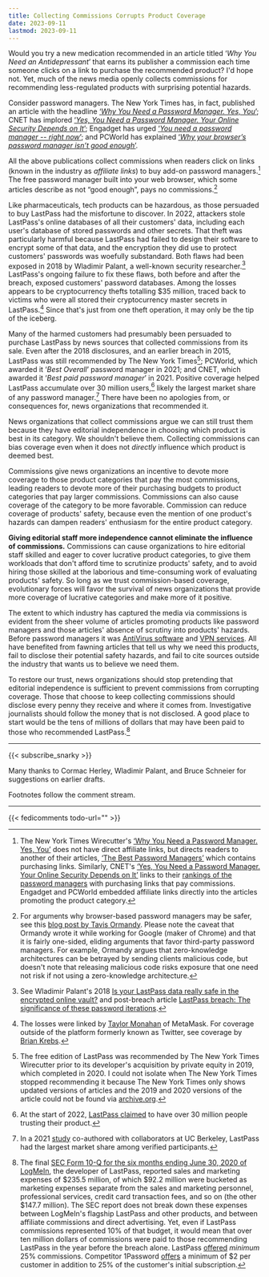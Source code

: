 ```yaml
---
title: Collecting Commissions Corrupts Product Coverage
date: 2023-09-11
lastmod: 2023-09-11
---
```


Would you try a new medication recommended in an article titled ‘*Why You Need an Antidepressant*’ that earns its publisher a commission each time someone clicks on a link to purchase the recommended product? I'd hope not. Yet, much of the news media openly collects commissions for recommending less-regulated products with surprising potential hazards.

Consider password managers. The New York Times has, in fact, published an article with the headline [‘*Why You Need a Password Manager. Yes, You*’](https://www.nytimes.com/2019/08/27/smarter-living/wirecutter/why-you-need-a-password-manager-yes-you.html); CNET has implored [‘*Yes, You Need a Password Manager. Your Online Security Depends on It*’](https://www.cnet.com/tech/services-and-software/yes-you-need-a-password-manager-your-online-security-depends-on-it/); Engadget has urged [‘*You need a password manager -- right now*’](https://www.engadget.com/2019-08-26-the-best-password-managers-compared.html); and PCWorld has explained [‘*Why your browser’s password manager isn’t good enough*’](https://www.pcworld.com/article/393979/why-your-browsers-password-manager-isnt-good-enough.html).

All the above publications collect commissions when readers click on links (known in the industry as *affiliate links*) to buy add-on password managers.[^nyt-affiliate-links-are-indirect] The free password manager built into your web browser, which some articles describe as not “good enough”, pays no commissions.[^in-favor-of-browser-managers]

Like pharmaceuticals, tech products can be hazardous, as those persuaded to buy LastPass had the misfortune to discover. In 2022, attackers stole LastPass's online databases of all their customers' data, including each user's database of stored passwords and other secrets.  That theft was particularly harmful because LastPass had failed to design their software to encrypt some of that data, and the encryption they did use to protect customers' passwords was woefully substandard. Both flaws had been exposed in 2018 by Wladimir Palant, a well-known security researcher.[^lastpass-iterations] LastPass's ongoing failure to fix these flaws, both before and after the breach, exposed customers' password databases. Among the losses appears to be cryptocurrency thefts totalling $35 million, traced back to victims who were all stored their cryptocurrency master secrets in LastPass.[^lastpass-crypto-losses] Since that's just from one theft operation, it may only be the tip of the iceberg.

Many of the harmed customers had presumably been persuaded to purchase LastPass by news sources that collected commissions from its sale. Even after the 2018 disclosures, and an earlier breach in 2015, LastPass was still recommended by The New York Times[^nyt-lastpass-rec]; PCWorld, which awarded it ‘*Best Overall*’ password manager in 2021; and CNET, which awarded it ‘*Best paid password manager*’ in 2021. Positive coverage helped LastPass accumulate over 30 million users,[^lastpass-market-share-affiliate] likely the largest market share of any password manager.[^lastpass-market-share] There have been no apologies from, or consequences for, news organizations that recommended it.

News organizations that collect commissions argue we can still trust them because they have editorial independence in choosing which product is best in its category. We shouldn't believe them. Collecting commissions can bias coverage even when it does not *directly* influence which product is deemed best.

Commissions give news organizations an incentive to devote more coverage to those product categories that pay the most commissions, leading readers to devote more of their purchasing budgets to product categories that pay larger commissions. Commissions can also cause coverage of the category to be more favorable. Commission can reduce coverage of products' safety, because even the mention of one product's hazards can dampen readers' enthusiasm for the entire product category.

**Giving editorial staff more independence cannot eliminate the influence of commissions.** Commissions can cause organizations to hire editorial staff skilled and eager to cover lucrative product categories, to give them workloads that don't afford time to scrutinize products' safety, and to avoid hiring those skilled at the laborious and time-consuming work of evaluating products' safety. So long as we trust commission-based coverage, evolutionary forces will favor the survival of news organizations that provide more coverage of lucrative categories and make more of it positive.

The extent to which industry has captured the media via commissions is evident from the sheer volume of articles promoting products like password managers and those articles' absence of scrutiny into products' hazards. Before password managers it was 
[AntiVirus software](https://arstechnica.com/information-technology/2019/05/hackers-breached-3-us-antivirus-companies-researchers-reveal/) and [VPN services](https://techcrunch.com/2019/10/21/nordvpn-confirms-it-was-hacked/). All have benefited from fawning articles that tell us why we need this products, fail to disclose their potential safety hazards, and fail to cite sources outside the industry that wants us to believe we need them.

To restore our trust, news organizations should stop pretending that editorial independence is sufficient to prevent commissions from corrupting coverage. Those that choose to keep collecting commissions should disclose every penny they receive and where it comes from. Investigative journalists should follow the money that is not disclosed. A good place to start would be the tens of millions of dollars that may have been paid to those who recommended LastPass.[^money-flow]

---
{{< subscribe_snarky >}}

Many thanks to Cormac Herley, Wladimir Palant, and Bruce Schneier for suggestions on earlier drafts.

Footnotes follow the comment stream.

---

{{< fedicomments todo-url="" >}}


[^kickbacks]: Brain Lam, who helped pioneer the affiliate recommendations model as the founder of The Wirecutter, originally made the mistake of  referring to affiliate commissions as kickbacks in an [email to Dan Lee, the CEO of NextDesk, in 2014](https://www.xdesk.com/wirecutter-standing-desk-review-pay-to-play-model). The Wirecutter would dispute that it changed reviews because NextDesk didn't pay the kickback, but not the contents of that email. Since I'll be arguing that collecting any form of payments via affiliate links is problematic regardless of the term, I'll use the term "commission" in this article.

[^nyt-affiliate-links-are-indirect]: The New York Times Wirecutter's [‘Why You Need a Password Manager. Yes, You’](https://www.nytimes.com/2019/08/27/smarter-living/wirecutter/why-you-need-a-password-manager-yes-you.html) does not have direct affiliate links, but directs readers to another of their articles, [‘The Best Password Managers’](https://www.nytimes.com/wirecutter/reviews/best-password-managers/) which contains purchasing links. Similarly, CNET's [‘Yes, You Need a Password Manager. Your Online Security Depends on It’](https://www.cnet.com/tech/services-and-software/yes-you-need-a-password-manager-your-online-security-depends-on-it/) links to their [rankings of the password managers](https://www.cnet.com/tech/services-and-software/best-password-manager/) with purchasing links that pay commissions. Engadget and PCWorld embedded affiliate links directly into the articles promoting the product category.

[^editorial-independence]: For example, the second paragraph of [The New York Times Wirecutter about page](https://www.nytimes.com/wirecutter/about/) states “We strive to be the most trusted product recommendation service around, and we work with total editorial independence. We won’t post a recommendation unless our writers and editors have deemed something the best through rigorous reporting and testing.” Later they explain that “the decisions we make regarding the products we feature on our site are always driven by editorial and product testing standards, not by affiliate deals or advertising relationships.” PCWorld, a product of IDG Communications Inc., claims “editorial independence” because [“Our journalists are generally unaware of how much commission – if any – PCWorld receives from a purchase.”](https://www.pcworld.com/about/affiliate-link-policy) Even [Consumer Reports](https://www.consumerreports.org/), the gold standard in product coverage that insists on buying the products it reviews and touts being “ad-free”, influence-free”, and “powered by consumers”, collects affiliate commissions, including via their links to recommended password managers. While LastPass was not among their recommendations as of May 2023, their review of LastPass still rated it “Excellent in data security” despite all the evidence to the contrary.

[^in-favor-of-browser-managers]: For arguments why browser-based password managers may be safer, see this [blog post by Tavis Ormandy](https://lock.cmpxchg8b.com/passmgrs.html). Please note the caveat that Ormandy wrote it while working for Google (maker of Chrome) and that it is fairly one-sided, eliding arguments that favor third-party password managers. For example, Ormandy argues that zero-knowledge architectures can be betrayed by sending clients malicious code, but doesn't note that releasing malicious code risks exposure that one need not risk if not using a zero-knowledge architecture.

[^lastpass-market-share-affiliate]: At the start of 2022, [LastPass claimed](https://web.archive.org/web/20220102010012/https://www.lastpass.com/home-a) to have over 30 million people trusting their product.

[^lastpass-market-share]: In a 2021 [study](https://dash.harvard.edu/handle/1/37374029) co-authored with collaborators at UC Berkeley, LastPass had the largest market share among verified participants.

[^nyt-lastpass-rec]: The free edition of LastPass was recommended by The New York Times Wirecutter prior to its developer's acquisition by private equity in 2019, which completed in 2020. I could not isolate when The New York Times stopped recommending it because The New York Times only shows updated versions of articles and the 2019 and 2020 versions of the article could not be found via [archive.org](archive.org).

[^lastpass-iterations]: See Wladimir Palant's 2018 [Is your LastPass data really safe in the encrypted online vault?](https://palant.info/2018/07/09/is-your-lastpass-data-really-safe-in-the-encrypted-online-vault/) and post-breach article [LastPass breach: The significance of these password iterations](https://palant.info/2022/12/28/lastpass-breach-the-significance-of-these-password-iterations/).

[^lastpass-crypto-losses]: The losses were linked by [Taylor Monahan](https://twitter.com/tayvano_/status/1648187031468781568) of MetaMask. For coverage outside of the platform formerly known as Twitter, see coverage by [Brian Krebs](https://krebsonsecurity.com/2023/09/experts-fear-crooks-are-cracking-keys-stolen-in-lastpass-breach/).

[^lastpass-best]: Contact me for archival copies of both articles if necessary. At the time of writing, the [PCWorld article](https://www.pcworld.com/article/393979/why-your-browsers-password-manager-isnt-good-enough.html) was still online with the recommendation unchanged and the [CNET article was available via the Internet Archive](https://web.archive.org/web/20210707100536/https://www.cnet.com/tech/services-and-software/best-password-manager/).

[^wired-notes-security]: To the credit of Wired, author Lily Hay Newman did mention as early as [2018](https://web.archive.org/web/20200612063257/https://www.wired.com/story/password-manager-autofill-ad-tech-privacy/) that “The main drawback to LastPass is its mixed security track record—the product has had a number of high-profile, critical bugs and there have even been some data breaches. Overall, LastPass has weathered these storms, but it's worth noting.” (The act of “weathering the storms” does not appear to have included fixing the problems reported.)

[^money-flow]: The final [SEC Form 10-Q for the six months ending June 30, 2020 of LogMeIn](https://www.sec.gov/ix?doc=/Archives/edgar/data/0001420302/000156459020034298/logm-10q_20200630.htm), the developer of LastPass, reported sales and marketing expenses of \$235.5 million, of which \$92.2 million were bucketed as marketing expenses separate from the sales and marketing personnel, professional services, credit card transaction fees, and so on (the other \$147.7 million). The SEC report does not break down these expenses between LogMeIn's flagship LastPass and other products, and between affiliate commissions and direct advertising. Yet, even if LastPass commissions represented 10\% of that budget, it would mean that over ten million dollars of commissions were paid to those recommending LastPass in the year before the breach alone. LastPass [offered](references/archived-as-image/lastpass-affiliate-2022-01-02.jpeg) *minimum* 25% commissions. Competitor 1Password [offers](references/archived-as-image/1password-affiliate-2023-08-26.jpeg) a minimum of $2 per customer in addition to 25% of the customer's initial subscription.
